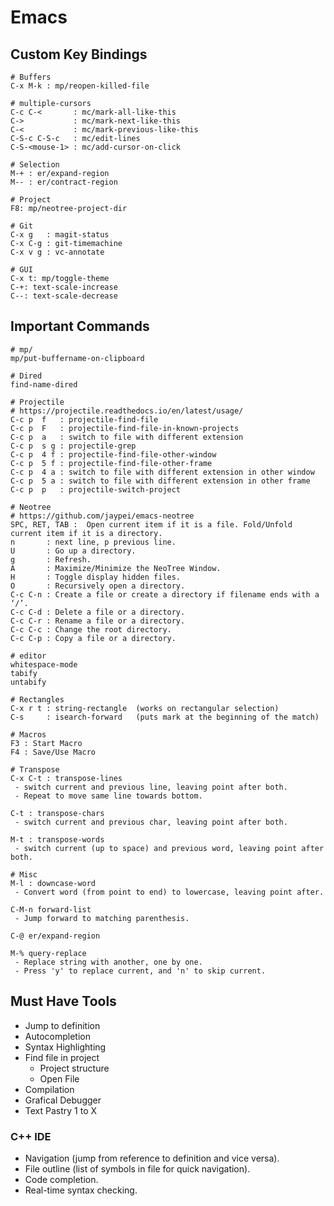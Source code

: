 # Emacs

## Custom Key Bindings
```
# Buffers
C-x M-k : mp/reopen-killed-file

# multiple-cursors
C-c C-<       : mc/mark-all-like-this
C->           : mc/mark-next-like-this
C-<           : mc/mark-previous-like-this
C-S-c C-S-c   : mc/edit-lines
C-S-<mouse-1> : mc/add-cursor-on-click

# Selection
M-+ : er/expand-region
M-- : er/contract-region

# Project
F8: mp/neotree-project-dir

# Git
C-x g   : magit-status
C-x C-g : git-timemachine
C-x v g : vc-annotate

# GUI
C-x t: mp/toggle-theme
C-+: text-scale-increase
C--: text-scale-decrease 
```

## Important Commands

```
# mp/
mp/put-buffername-on-clipboard

# Dired
find-name-dired

# Projectile
# https://projectile.readthedocs.io/en/latest/usage/
C-c p  f   : projectile-find-file
C-c p  F   : projectile-find-file-in-known-projects
C-c p  a   : switch to file with different extension
C-c p  s g : projectile-grep
C-c p  4 f : projectile-find-file-other-window
C-c p  5 f : projectile-find-file-other-frame
C-c p  4 a : switch to file with different extension in other window
C-c p  5 a : switch to file with different extension in other frame
C-c p  p   : projectile-switch-project

# Neotree
# https://github.com/jaypei/emacs-neotree
SPC, RET, TAB :  Open current item if it is a file. Fold/Unfold current item if it is a directory.
n       : next line, p previous line.
U       : Go up a directory.
g       : Refresh.
A       : Maximize/Minimize the NeoTree Window.
H       : Toggle display hidden files.
O       : Recursively open a directory.
C-c C-n : Create a file or create a directory if filename ends with a ‘/’.
C-c C-d : Delete a file or a directory.
C-c C-r : Rename a file or a directory.
C-c C-c : Change the root directory.
C-c C-p : Copy a file or a directory.

# editor
whitespace-mode
tabify
untabify
```

```
# Rectangles
C-x r t : string-rectangle  (works on rectangular selection)
C-s     : isearch-forward   (puts mark at the beginning of the match)

# Macros
F3 : Start Macro
F4 : Save/Use Macro

# Transpose
C-x C-t : transpose-lines
 - switch current and previous line, leaving point after both.
 - Repeat to move same line towards bottom.
 
C-t : transpose-chars
 - switch current and previous char, leaving point after both.

M-t : transpose-words
 - switch current (up to space) and previous word, leaving point after both.

# Misc
M-l : downcase-word
 - Convert word (from point to end) to lowercase, leaving point after. 

C-M-n forward-list
 - Jump forward to matching parenthesis.

C-@ er/expand-region

M-% query-replace
 - Replace string with another, one by one.
 - Press 'y' to replace current, and 'n' to skip current.

```


## Must Have Tools

- Jump to definition
- Autocompletion 
- Syntax Highlighting
- Find file in project
	- Project structure
	- Open File
- Compilation
- Grafical Debugger
- Text Pastry 1 to X

### C++ IDE
- Navigation (jump from reference to definition and vice versa).
- File outline (list of symbols in file for quick navigation).
- Code completion.
- Real-time syntax checking.

